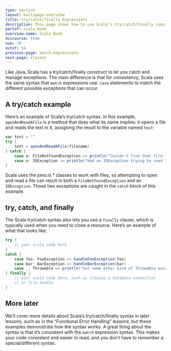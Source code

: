 ```yaml
---
type: section
layout: multipage-overview
title: try/catch/finally Expressions
description: This page shows how to use Scala's try/catch/finally construct, including several complete examples.
partof: scala_book
overview-name: Scala Book
discourse: true
num: 18
outof: 54
previous-page: match-expressions
next-page: classes
---
```



Like Java, Scala has a try/catch/finally construct to let you catch and manage exceptions. The main difference is that for consistency, Scala uses the same syntax that `match` expressions use: `case` statements to match the different possible exceptions that can occur.



## A try/catch example

Here’s an example of Scala’s try/catch syntax. In this example, `openAndReadAFile` is a method that does what its name implies: it opens a file and reads the text in it, assigning the result to the variable named `text`:

```scala
var text = ""
try {
    text = openAndReadAFile(filename)
} catch {
    case e: FileNotFoundException => println("Couldn't find that file.")
    case e: IOException => println("Had an IOException trying to read that file")
}
```

Scala uses the _java.io.*_ classes to work with files, so attempting to open and read a file can result in both a `FileNotFoundException` and an `IOException`. Those two exceptions are caught in the `catch` block of this example.



## try, catch, and finally

The Scala try/catch syntax also lets you use a `finally` clause, which is typically used when you need to close a resource. Here’s an example of what that looks like:

```scala
try {
    // your scala code here
} 
catch {
    case foo: FooException => handleFooException(foo)
    case bar: BarException => handleBarException(bar)
    case _: Throwable => println("Got some other kind of Throwable exception")
} finally {
    // your scala code here, such as closing a database connection
    // or file handle
}
```



## More later

We’ll cover more details about Scala’s try/catch/finally syntax in later lessons, such as in the “Functional Error Handling” lessons, but these examples demonstrate how the syntax works. A great thing about the syntax is that it’s consistent with the `match` expression syntax. This makes your code consistent and easier to read, and you don’t have to remember a special/different syntax.







